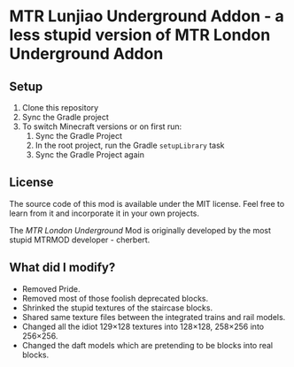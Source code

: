 # MTR Lunjiao Underground Addon - a less stupid version of MTR London Underground Addon

## Setup

1. Clone this repository
2. Sync the Gradle project
3. To switch Minecraft versions or on first run:
   1. Sync the Gradle Project
   2. In the root project, run the Gradle `setupLibrary` task
   3. Sync the Gradle Project again

## License

The source code of this mod is available under the MIT license. Feel free to learn from it and incorporate it in your own projects.

The *MTR London Underground* Mod is originally developed by the most stupid MTRMOD developer - cherbert.

## What did I modify?

- Removed Pride.
- Removed most of those foolish deprecated blocks.
- Shrinked the stupid textures of the staircase blocks.
- Shared same texture files between the integrated trains and rail models.
- Changed all the idiot 129×128 textures into 128×128, 258×256 into 256×256.
- Changed the daft models which are pretending to be blocks into real blocks.
